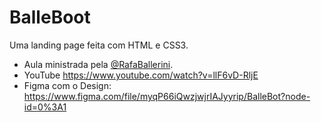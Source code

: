 # BalleBoot
Uma landing page feita com HTML e CSS3. <br>
* Aula ministrada pela [@RafaBallerini](https://github.com/rafaballerini).
* YouTube https://www.youtube.com/watch?v=llF6vD-RljE <br>
* Figma com o Design: https://www.figma.com/file/myqP66iQwzjwjrIAJyyrip/BalleBot?node-id=0%3A1

